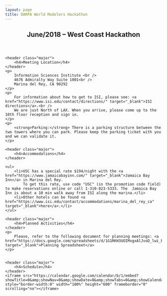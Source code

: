 ```yaml
---
layout: page
title: DARPA World Modelers Hackathon
---
```


<section id="overview">
    <header class="major">
	    <h2>June/2018 – West Coast Hackathon</h2>
	</header>

    <header class="major">
	    <h4>Meeting Location</h4>
	</header>
    <p>
        Information Sciences Institute <br />
        4676 Admiralty Way Suite 1001<br />
        Marina del Rey, CA 90292
    </p>
    <p>
        For information about how to get to ISI, please see: <a href="https://www.isi.edu/contact/directions/" target="_blank">ISI directions</a>.<br />
        We are just North of LAX. When you arrive, please come up to the 10th floor reception and sign in.
    </p>
    <p>
        <strong>Parking:</strong> There is a parking structure between the two towers where you can park. Please keep the parking ticket with you and we can validate it.
    </p>

    <header class="major">
	    <h4>Accommodations</h4>
	</header>

    <ul>
        <li>USC has a special rate $194/night with the <a href="https://www.jamaicabayinn.com/" target="_blank">Jamaica Bay Inn</a> in Marina del Rey.
            To get this rate, use code "USC" (in the promotion code field) to make reservations online or call 1-310-823-5333. The  Jamaica Bay Inn is about a 10 min walk away from ISI along the marina.</li>
        <li>Other hotels can be found <a href="https://www.isi.edu/contact/accommodations/marina_del_rey_ca" target="_blank">here</a>.</li>
    </ul>

    <header class="major">
        <h4>Planned Activities</h4>
    </header>
    <p>
        Please, refer to the following document for planning meetings: <a href="https://docs.google.com/spreadsheets/d/1G1RKH3UOIMxgxAlJvoD_lwi_bdrSyaAxUVyWwmdoXFo/edit#gid=0" target="_blank">Planning Spreadsheet</a>
    </p>


	<header class="major">
	    <h4>Schedule</h4>
	</header>
    <iframe src="https://calendar.google.com/calendar/b/1/embed?showTitle=0&amp;showNav=0&amp;showDate=0&amp;showTabs=0&amp;showCalendars=0&amp;mode=WEEK&amp;height=600&amp;wkst=1&amp;bgcolor=%23FFFFFF&amp;src=nsji7gr4533k6dtkaa5cu6p858%40group.calendar.google.com&amp;color=%230F4B38&amp;ctz=America%2FLos_Angeles&amp;dates=20180617%2F20180623" style="border-width:0" width="100%" height="600" frameborder="0" scrolling="no"></iframe>



</section>